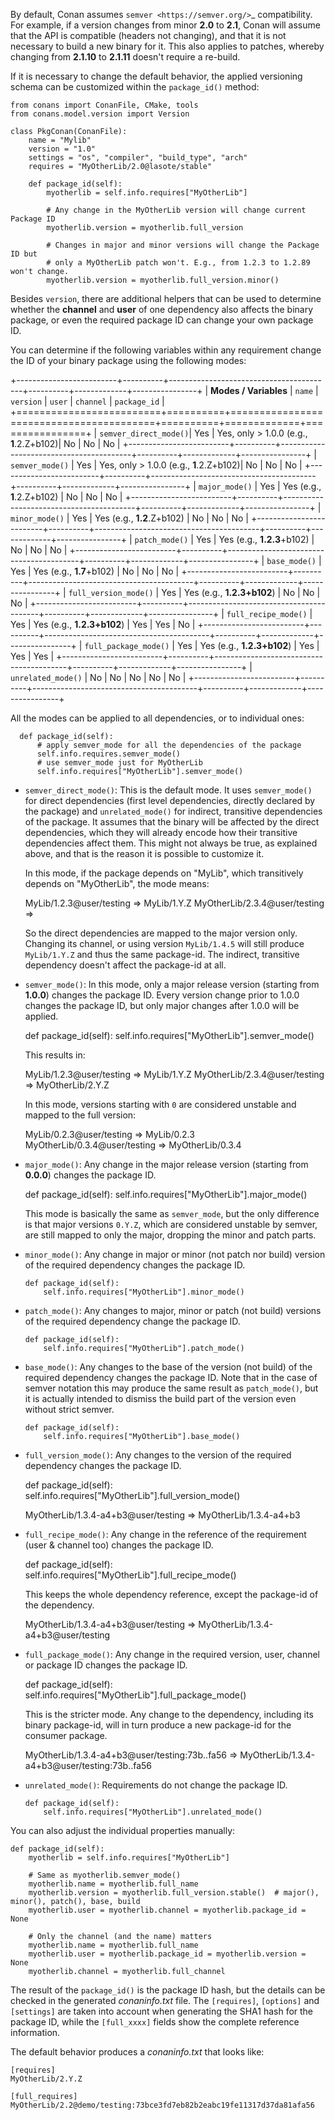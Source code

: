 By default, Conan assumes `semver <https://semver.org/>`_ compatibility. For example, if a version changes from minor **2.0** to **2.1**, Conan will
assume that the API is compatible (headers not changing), and that it is not necessary to build a new binary for it. This also applies to
patches, whereby changing from **2.1.10** to **2.1.11** doesn't require a re-build.

If it is necessary to change the default behavior, the applied versioning schema can be customized within the ``package_id()`` method:

    from conans import ConanFile, CMake, tools
    from conans.model.version import Version

    class PkgConan(ConanFile):
        name = "Mylib"
        version = "1.0"
        settings = "os", "compiler", "build_type", "arch"
        requires = "MyOtherLib/2.0@lasote/stable"

        def package_id(self):
            myotherlib = self.info.requires["MyOtherLib"]

            # Any change in the MyOtherLib version will change current Package ID
            myotherlib.version = myotherlib.full_version

            # Changes in major and minor versions will change the Package ID but
            # only a MyOtherLib patch won't. E.g., from 1.2.3 to 1.2.89 won't change.
            myotherlib.version = myotherlib.full_version.minor()

Besides ``version``, there are additional helpers that can be used to determine whether the **channel** and **user** of one dependency also
affects the binary package, or even the required package ID can change your own package ID.

You can determine if the following variables within any requirement change the ID of your binary package using the following modes:

+-------------------------+----------+-----------------------------------------+----------+-------------+----------------+
| **Modes / Variables**   | ``name`` | ``version``                             | ``user`` | ``channel`` | ``package_id`` |
+=========================+==========+=========================================+==========+=============+================+
| ``semver_direct_mode()``| Yes      | Yes, only > 1.0.0 (e.g., **1**.2.Z+b102)| No       | No          | No             |
+-------------------------+----------+-----------------------------------------+----------+-------------+----------------+
| ``semver_mode()``       | Yes      | Yes, only > 1.0.0 (e.g., **1**.2.Z+b102)| No       | No          | No             |
+-------------------------+----------+-----------------------------------------+----------+-------------+----------------+
| ``major_mode()``        | Yes      | Yes (e.g., **1**.2.Z+b102)              | No       | No          | No             |
+-------------------------+----------+-----------------------------------------+----------+-------------+----------------+
| ``minor_mode()``        | Yes      | Yes (e.g., **1.2**.Z+b102)              | No       | No          | No             |
+-------------------------+----------+-----------------------------------------+----------+-------------+----------------+
| ``patch_mode()``        | Yes      | Yes (e.g., **1.2.3**\+b102)             | No       | No          | No             |
+-------------------------+----------+-----------------------------------------+----------+-------------+----------------+
| ``base_mode()``         | Yes      | Yes (e.g., **1.7**\+b102)               | No       | No          | No             |
+-------------------------+----------+-----------------------------------------+----------+-------------+----------------+
| ``full_version_mode()`` | Yes      | Yes (e.g., **1.2.3+b102**)              | No       | No          | No             |
+-------------------------+----------+-----------------------------------------+----------+-------------+----------------+
| ``full_recipe_mode()``  | Yes      | Yes (e.g., **1.2.3+b102**)              | Yes      | Yes         | No             |
+-------------------------+----------+-----------------------------------------+----------+-------------+----------------+
| ``full_package_mode()`` | Yes      | Yes (e.g., **1.2.3+b102**)              | Yes      | Yes         | Yes            |
+-------------------------+----------+-----------------------------------------+----------+-------------+----------------+
| ``unrelated_mode()``    | No       | No                                      | No       | No          | No             |
+-------------------------+----------+-----------------------------------------+----------+-------------+----------------+

All the modes can be applied to all dependencies, or to individual ones:

      def package_id(self):
          # apply semver_mode for all the dependencies of the package
          self.info.requires.semver_mode()
          # use semver_mode just for MyOtherLib
          self.info.requires["MyOtherLib"].semver_mode()


- ``semver_direct_mode()``: This is the default mode. It uses ``semver_mode()`` for direct dependencies (first
  level dependencies, directly declared by the package) and ``unrelated_mode()`` for indirect, transitive
  dependencies of the package. It assumes that the binary will be affected by the direct dependencies, which
  they will already encode how their transitive dependencies affect them. This might not always be true, as
  explained above, and that is the reason it is possible to customize it.

  In this mode, if the package depends on "MyLib", which transitively depends on "MyOtherLib", the mode means:

    MyLib/1.2.3@user/testing       => MyLib/1.Y.Z
    MyOtherLib/2.3.4@user/testing  =>

  So the direct dependencies are mapped to the major version only. Changing its channel, or using version
  ``MyLib/1.4.5`` will still produce ``MyLib/1.Y.Z`` and thus the same package-id.
  The indirect, transitive dependency doesn't affect the package-id at all.

- ``semver_mode()``: In this mode, only a major release version (starting from **1.0.0**) changes the package ID.
  Every version change prior to 1.0.0 changes the package ID, but only major changes after 1.0.0 will be applied.

    def package_id(self):
      self.info.requires["MyOtherLib"].semver_mode()

  This results in:

    MyLib/1.2.3@user/testing       => MyLib/1.Y.Z
    MyOtherLib/2.3.4@user/testing  => MyOtherLib/2.Y.Z

  In this mode, versions starting with ``0`` are considered unstable and mapped to the full version:

    MyLib/0.2.3@user/testing       => MyLib/0.2.3
    MyOtherLib/0.3.4@user/testing  => MyOtherLib/0.3.4

- ``major_mode()``: Any change in the major release version (starting from **0.0.0**) changes the package ID.

    def package_id(self):
      self.info.requires["MyOtherLib"].major_mode()

  This mode is basically the same as ``semver_mode``, but the only difference is that major versions ``0.Y.Z``,
  which are considered unstable by semver, are still mapped to only the major, dropping the minor and patch parts.

- ``minor_mode()``: Any change in major or minor (not patch nor build) version of the required dependency changes the package ID.

      def package_id(self):
          self.info.requires["MyOtherLib"].minor_mode()

- ``patch_mode()``: Any changes to major, minor or patch (not build) versions of the required dependency change the package ID.

      def package_id(self):
          self.info.requires["MyOtherLib"].patch_mode()

- ``base_mode()``: Any changes to the base of the version (not build) of the required dependency changes the package ID. Note that in the
  case of semver notation this may produce the same result as ``patch_mode()``, but it is actually intended to dismiss the build part of the
  version even without strict semver.

      def package_id(self):
          self.info.requires["MyOtherLib"].base_mode()

- ``full_version_mode()``: Any changes to the version of the required dependency changes the package ID.

    def package_id(self):
      self.info.requires["MyOtherLib"].full_version_mode()

    MyOtherLib/1.3.4-a4+b3@user/testing  => MyOtherLib/1.3.4-a4+b3

- ``full_recipe_mode()``: Any change in the reference of the requirement (user & channel too) changes the package ID.

    def package_id(self):
      self.info.requires["MyOtherLib"].full_recipe_mode()

  This keeps the whole dependency reference, except the package-id of the dependency.

    MyOtherLib/1.3.4-a4+b3@user/testing  => MyOtherLib/1.3.4-a4+b3@user/testing

- ``full_package_mode()``: Any change in the required version, user, channel or package ID changes the package ID.

    def package_id(self):
      self.info.requires["MyOtherLib"].full_package_mode()

  This is the stricter mode. Any change to the dependency, including its binary package-id, will in turn
  produce a new package-id for the consumer package.

    MyOtherLib/1.3.4-a4+b3@user/testing:73b..fa56  => MyOtherLib/1.3.4-a4+b3@user/testing:73b..fa56

- ``unrelated_mode()``: Requirements do not change the package ID.

      def package_id(self):
          self.info.requires["MyOtherLib"].unrelated_mode()

You can also adjust the individual properties manually:

    def package_id(self):
        myotherlib = self.info.requires["MyOtherLib"]

        # Same as myotherlib.semver_mode()
        myotherlib.name = myotherlib.full_name
        myotherlib.version = myotherlib.full_version.stable()  # major(), minor(), patch(), base, build
        myotherlib.user = myotherlib.channel = myotherlib.package_id = None

        # Only the channel (and the name) matters
        myotherlib.name = myotherlib.full_name
        myotherlib.user = myotherlib.package_id = myotherlib.version = None
        myotherlib.channel = myotherlib.full_channel

The result of the ``package_id()`` is the package ID hash, but the details can be checked in the
generated *conaninfo.txt* file. The ``[requires]``, ``[options]`` and ``[settings]`` are taken
into account when generating the SHA1 hash for the package ID, while the ``[full_xxxx]`` fields show the
complete reference information.

The default behavior produces a *conaninfo.txt* that looks like:

    [requires]
    MyOtherLib/2.Y.Z

    [full_requires]
    MyOtherLib/2.2@demo/testing:73bce3fd7eb82b2eabc19fe11317d37da81afa56